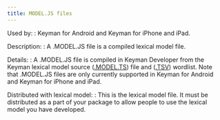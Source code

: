 ```yaml
---
title: MODEL.JS files
---
```


Used by:
:   Keyman for Android and
    Keyman for iPhone and iPad.

Description:
:   A .MODEL.JS file is a compiled lexical model file.

Details:
:   A .MODEL.JS file is compiled in Keyman
    Developer from the Keyman lexical model source
    ([.MODEL.TS](model-ts)) file and ([.TSV](tsv)) wordlist. Note that
    .MODEL.JS files are only currently supported in
    Keyman for Android and
    Keyman for iPhone and iPad.

Distributed with lexical model:
:   This is the lexical model file. It must be distributed as a part of
    your package to allow people to use the lexical model you have
    developed.

